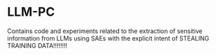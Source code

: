 # LLM-PC
Contains code and experiments related to the extraction of sensitive information from LLMs using SAEs with the explicit intent of STEALING TRAINING DATA!!!!!!!!
